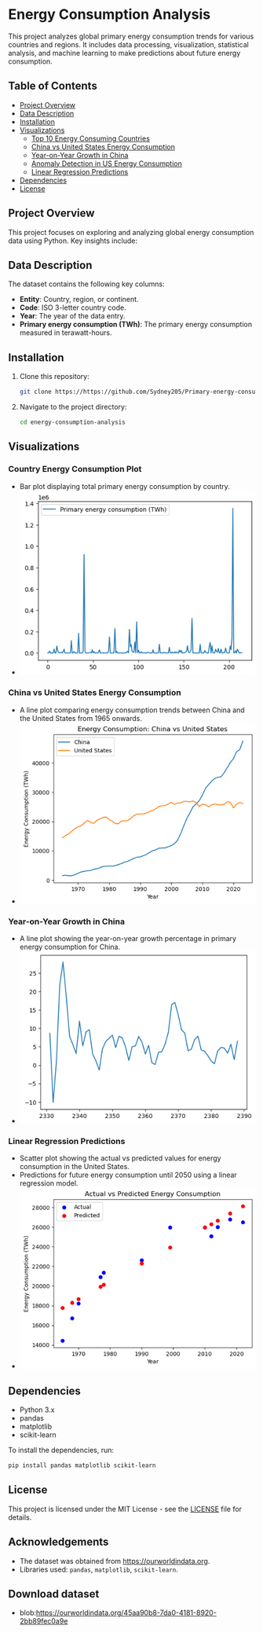 # Energy Consumption Analysis

This project analyzes global primary energy consumption trends for various countries and regions. It includes data processing, visualization, statistical analysis, and machine learning to make predictions about future energy consumption.

## Table of Contents

- [Project Overview](#project-overview)
- [Data Description](#data-description)
- [Installation](#installation)
- [Visualizations](#visualizations)
  - [Top 10 Energy Consuming Countries](#top-10-energy-consuming-countries)
  - [China vs United States Energy Consumption](#china-vs-united-states-energy-consumption)
  - [Year-on-Year Growth in China](#year-on-year-growth-in-china)
  - [Anomaly Detection in US Energy Consumption](#anomaly-detection-in-us-energy-consumption)
  - [Linear Regression Predictions](#linear-regression-predictions)
- [Dependencies](#dependencies)
- [License](#license)

## Project Overview

This project focuses on exploring and analyzing global energy consumption data using Python. Key insights include:

## Data Description

The dataset contains the following key columns:

- **Entity**: Country, region, or continent.
- **Code**: ISO 3-letter country code.
- **Year**: The year of the data entry.
- **Primary energy consumption (TWh)**: The primary energy consumption measured in terawatt-hours.

## Installation

1. Clone this repository:
   ```bash
   git clone https://https://github.com/Sydney205/Primary-energy-consumption.git
   ```
2. Navigate to the project directory:
   ```bash
   cd energy-consumption-analysis
   ```

## Visualizations

### Country Energy Consumption Plot
- Bar plot displaying total primary energy consumption by country.
- <img src="./visuals/country_energy_consumption.png" alt="Country Energy Consumption" />

### China vs United States Energy Consumption
- A line plot comparing energy consumption trends between China and the United States from 1965 onwards.
- <img src="./visuals/us_vs_china.png" alt="us vs china" />

### Year-on-Year Growth in China
- A line plot showing the year-on-year growth percentage in primary energy consumption for China.
- <img src="./visuals/yoy.png" alt="Year-on-Year Growth in China" />

### Linear Regression Predictions
- Scatter plot showing the actual vs predicted values for energy consumption in the United States.
- Predictions for future energy consumption until 2050 using a linear regression model.
- <img src="./visuals/prediction.png" alt="Linear Regression Predictions" />

## Dependencies

- Python 3.x
- pandas
- matplotlib
- scikit-learn

To install the dependencies, run:

```bash
pip install pandas matplotlib scikit-learn
```
## License

This project is licensed under the MIT License - see the [LICENSE](./LICENSE.md) file for details.

## Acknowledgements

- The dataset was obtained from https://ourworldindata.org.
- Libraries used: `pandas`, `matplotlib`, `scikit-learn`.

## Download dataset
- blob:https://ourworldindata.org/45aa90b8-7da0-4181-8920-2bb89fec0a9e
